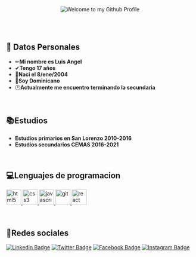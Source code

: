 <!-- "Hero" Header -->
<div align="center">
  <img src="https://es.bloggif.com/tmp/a7457b4eab1b8920370ab79f4fc6efb3/text.gif?1611846198" style="max-width: 100%;" alt="Welcome to my Github Profile"/> 
 


</div>
</br></br></br>

## 💬 Datos Personales

-    ✏**Mi nombre es Luis Angel** 
-    ✔**Tengo 17 años**
-    🎈**Naci el 8/ene/2004**
-    💙**Soy Dominicano**
-    🕐**Actualmente me encuentro terminando la secundaria**

</br>



##  📚Estudios

-    **Estudios primarios en San Lorenzo 2010-2016**
-    **Estudios secundarios CEMAS 2016-2021**

</br>

##  💻Lenguajes de programacion

 <a href="https://www.w3.org/html/" target="_blank"> <img src="https://es.bloggif.com/output/3/e/3ec7e02e9bd0c81402d9d1075904ee48.gif?1611846664" alt="html5" width="40" height="40"/> </a>
 <a href="https://www.w3schools.com/css/" target="_blank"> <img src="https://es.bloggif.com/output/7/6/76a0c654ed6ddcaad6853b943ba163a5.gif?1611846555" alt="css3" width="40" height="40"/> </a>
 <a href="#" target="_blank"> <img src="https://es.bloggif.com/output/7/a/7ad54588e0e52600ebfc888466bbf402.gif?1611846967" alt="javascript" width="40" height="40"/> </a>
 <a href="https://git-scm.com/" target="_blank"> <img src="https://es.bloggif.com/output/e/0/e09c2963b051cdff40fdeaf3479a9e8e.gif?1611847286" alt="git" width="40" height="40"/> </a>
 <a href="https://reactjs.org/" target="_blank"> <img src="https://es.bloggif.com/output/e/8/e85f39d2d73eba79d65c9815965e96b3.gif?1611847598" alt="react" width="40" height="40"/> </a>
 
 </br>
 
##  📳Redes sociales
[![Linkedin Badge](https://img.shields.io/badge/-luisangel08p-blue?style=flat-square&logo=Linkedin&logoColor=white&link=https:#)](https://www.linkedin.com/in/imsivram1999/) 
[![Twitter Badge](https://img.shields.io/badge/-luisangel08p-1ca0f1?style=flat-square&labelColor=1ca0f1&logo=twitter&logoColor=white&link=https://twitter.com/prince_shivaram)](https://twitter.com/prince_shivaram)
[![Facebook Badge](https://img.shields.io/badge/-luisangel08p-3b5998?style=flat-square&labelColor=3b5998&logo=facebook&logoColor=white&link=https://www.facebook.com/jonnalagadda.shivaram)](https://www.facebook.com/jonnalagadda.shivaram) 
[![Instagram Badge](https://img.shields.io/badge/-luisangel08p-D7008A?style=flat-square&labelColor=D7008A&logo=Instagram&logoColor=white&link=https://www.instagram.com/itz.me____p.r.i.n.c.e_____/)](https://www.instagram.com/itz.me____p.r.i.n.c.e_____/)

 














